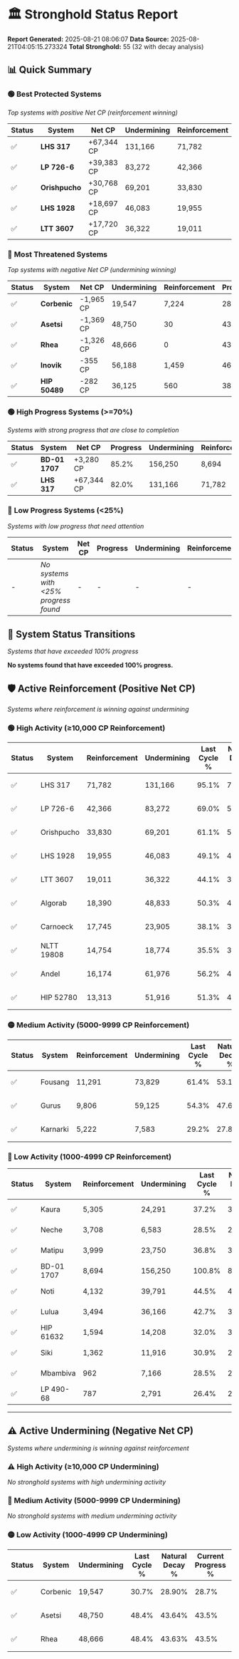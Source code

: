 # 🏛️ Stronghold Status Report

**Report Generated:** 2025-08-21 08:06:07
**Data Source:** 2025-08-21T04:05:15.273324
**Total Stronghold:** 55 (32 with decay analysis)

## 📊 Quick Summary

### 🟢 **Best Protected Systems**
*Top systems with positive Net CP (reinforcement winning)*

| Status | System | Net CP | Undermining | Reinforcement | Progress |
|--------|--------|--------|-------------|---------------|----------|
| ✅ | **LHS 317** | +67,344 CP | 131,166 | 71,782 | 82.0% |
| ✅ | **LP 726-6** | +39,383 CP | 83,272 | 42,366 | 60.7% |
| ✅ | **Orishpucho** | +30,768 CP | 69,201 | 33,830 | 54.2% |
| ✅ | **LHS 1928** | +18,697 CP | 46,083 | 19,955 | 44.5% |
| ✅ | **LTT 3607** | +17,720 CP | 36,322 | 19,011 | 40.5% |

### 🔴 **Most Threatened Systems**
*Top systems with negative Net CP (undermining winning)*

| Status | System | Net CP | Undermining | Reinforcement | Progress |
|--------|--------|--------|-------------|---------------|----------|
| ✅ | **Corbenic** | -1,965 CP | 19,547 | 7,224 | 28.7% |
| ✅ | **Asetsi** | -1,369 CP | 48,750 | 30 | 43.5% |
| ✅ | **Rhea** | -1,326 CP | 48,666 | 0 | 43.5% |
| ✅ | **Inovik** | -355 CP | 56,188 | 1,459 | 46.4% |
| ✅ | **HIP 50489** | -282 CP | 36,125 | 560 | 38.8% |

### 🟢 **High Progress Systems (>=70%)**
*Systems with strong progress that are close to completion*

| Status | System | Net CP | Progress | Undermining | Reinforcement |
|--------|--------|--------|----------|-------------|---------------|
| ✅ | **BD-01 1707** | +3,280 CP | 85.2% | 156,250 | 8,694 |
| ✅ | **LHS 317** | +67,344 CP | 82.0% | 131,166 | 71,782 |

### 🔴 **Low Progress Systems (<25%)**
*Systems with low progress that need attention*

| Status | System | Net CP | Progress | Undermining | Reinforcement |
|--------|--------|--------|----------|-------------|---------------|
| - | *No systems with <25% progress found* | - | - | - | - |
## 🔄 System Status Transitions
*Systems that have exceeded 100% progress*

**No systems found that have exceeded 100% progress.**

## 🛡️ Active Reinforcement (Positive Net CP)
*Systems where reinforcement is winning against undermining*

### 🟢 High Activity (≥10,000 CP Reinforcement)

| Status | System | Reinforcement | Undermining | Last Cycle % | Natural Decay % | Current Progress % | Current CP | Net CP | Activity |
|--------|--------|---------------|-------------|--------------|-----------------|-------------------|------------|--------|----------|
| ✅ | LHS 317 | 71,782 | 131,166 | 95.1% | 75.27% | 82.0% | 820,000 | +67,344 | 🟢 High Reinforcement |
| ✅ | LP 726-6 | 42,366 | 83,272 | 69.0% | 56.76% | 60.7% | 607,000 | +39,383 | 🟢 High Reinforcement |
| ✅ | Orishpucho | 33,830 | 69,201 | 61.1% | 51.12% | 54.2% | 542,000 | +30,768 | 🟢 High Reinforcement |
| ✅ | LHS 1928 | 19,955 | 46,083 | 49.1% | 42.63% | 44.5% | 445,000 | +18,697 | 🟢 High Reinforcement |
| ✅ | LTT 3607 | 19,011 | 36,322 | 44.1% | 38.73% | 40.5% | 405,000 | +17,720 | 🟢 High Reinforcement |
| ✅ | Algorab | 18,390 | 48,833 | 50.3% | 43.69% | 45.4% | 453,999 | +17,053 | 🟢 High Reinforcement |
| ✅ | Carnoeck | 17,745 | 23,905 | 38.1% | 34.00% | 35.7% | 357,000 | +17,005 | 🟢 High Reinforcement |
| ✅ | NLTT 19808 | 14,754 | 18,774 | 35.5% | 32.15% | 33.6% | 336,000 | +14,502 | 🟢 High Reinforcement |
| ✅ | Andel | 16,174 | 61,976 | 56.2% | 48.60% | 50.0% | 500,000 | +14,004 | 🟢 High Reinforcement |
| ✅ | HIP 52780 | 13,313 | 51,916 | 51.3% | 44.91% | 46.1% | 461,000 | +11,934 | 🟢 High Reinforcement |

### 🟡 Medium Activity (5000-9999 CP Reinforcement)

| Status | System | Reinforcement | Undermining | Last Cycle % | Natural Decay % | Current Progress % | Current CP | Net CP | Activity |
|--------|--------|---------------|-------------|--------------|-----------------|-------------------|------------|--------|----------|
| ✅ | Fousang | 11,291 | 73,829 | 61.4% | 53.14% | 54.0% | 540,000 | +8,650 | 🟡 Medium Reinforcement |
| ✅ | Gurus | 9,806 | 59,125 | 54.3% | 47.60% | 48.4% | 484,000 | +7,982 | 🟡 Medium Reinforcement |
| ✅ | Karnarki | 5,222 | 7,583 | 29.2% | 27.86% | 28.4% | 284,000 | +5,397 | 🟡 Medium Reinforcement |

### 🔴 Low Activity (1000-4999 CP Reinforcement)

| Status | System | Reinforcement | Undermining | Last Cycle % | Natural Decay % | Current Progress % | Current CP | Net CP | Activity |
|--------|--------|---------------|-------------|--------------|-----------------|-------------------|------------|--------|----------|
| ✅ | Kaura | 5,305 | 24,291 | 37.2% | 34.31% | 34.8% | 348,000 | +4,946 | 🔵 Low Reinforcement |
| ✅ | Neche | 3,708 | 6,583 | 28.5% | 27.42% | 27.8% | 278,000 | +3,782 | 🔵 Low Reinforcement |
| ✅ | Matipu | 3,999 | 23,750 | 36.8% | 34.05% | 34.4% | 344,000 | +3,532 | 🔵 Low Reinforcement |
| ✅ | BD-01 1707 | 8,694 | 156,250 | 100.8% | 84.87% | 85.2% | 852,000 | +3,280 | 🔵 Low Reinforcement |
| ✅ | Noti | 4,132 | 39,791 | 44.5% | 40.19% | 40.5% | 405,000 | +3,053 | 🔵 Low Reinforcement |
| ✅ | Lulua | 3,494 | 36,166 | 42.7% | 38.84% | 39.1% | 391,000 | +2,632 | 🔵 Low Reinforcement |
| ✅ | HIP 61632 | 1,594 | 14,208 | 32.0% | 30.44% | 30.6% | 306,000 | +1,614 | 🔵 Low Reinforcement |
| ✅ | Siki | 1,362 | 11,916 | 30.9% | 29.55% | 29.7% | 297,000 | +1,455 | 🔵 Low Reinforcement |
| ✅ | Mbambiva | 962 | 7,166 | 28.5% | 27.69% | 27.8% | 278,000 | +1,121 | 🔵 Low Reinforcement |
| ✅ | LP 490-68 | 787 | 2,791 | 26.4% | 25.99% | 26.1% | 261,000 | +1,068 | 🔵 Low Reinforcement |


---

## ⚠️ Active Undermining (Negative Net CP)
*Systems where undermining is winning against reinforcement*

### ⚠️ High Activity (≥10,000 CP Undermining)

*No stronghold systems with high undermining activity*

### 🔶 Medium Activity (5000-9999 CP Undermining)

*No stronghold systems with medium undermining activity*

### 🟡 Low Activity (1000-4999 CP Undermining)

| Status | System | Undermining | Last Cycle % | Natural Decay % | Current Progress % | Reinforcement | Current CP | Net CP | Activity |
|--------|--------|-------------|--------------|-----------------|-------------------|---------------|------------|--------|----------|
| ✅ | Corbenic | 19,547 | 30.7% | 28.90% | 28.7% | 7,224 | 287,000 | -1,965 | 🟡 Low Undermining |
| ✅ | Asetsi | 48,750 | 48.4% | 43.64% | 43.5% | 30 | 435,000 | -1,369 | 🟡 Low Undermining |
| ✅ | Rhea | 48,666 | 48.4% | 43.63% | 43.5% | 0 | 435,000 | -1,326 | 🟡 Low Undermining |
